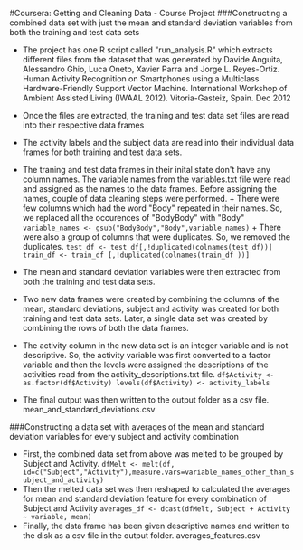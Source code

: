 #Coursera: Getting and Cleaning Data - Course Project
###Constructing a combined data set with just the mean and standard deviation variables from both the training and test data sets

* The project has one R script called "run_analysis.R" which extracts different files from the dataset that was     generated by Davide Anguita, Alessandro Ghio, Luca Oneto, Xavier Parra and Jorge L. Reyes-Ortiz. Human Activity   Recognition on Smartphones using a Multiclass Hardware-Friendly Support Vector Machine. International Workshop    of Ambient Assisted Living (IWAAL 2012). Vitoria-Gasteiz, Spain. Dec 2012

* Once the files are extracted, the training and test data set files are read into their respective data frames
* The activity labels and the subject data are read into their individual data frames for both training and test    data sets.
* The traning and test data frames in their inital state don't have any column names. The variable names from the   variables.txt file were read and assigned as the names to the data frames. Before assigning the names, couple of   data cleaning steps were performed.
        + There were few columns which had the word "Body" repeated in their names. So, we replaced all the                 occurences of "BodyBody" with "Body"
                 ```
                 variable_names <- gsub("BodyBody","Body",variable_names)
                ```
        + There were also a group of columns that were duplicates. So, we removed the duplicates.
                 ```
                        test_df <- test_df[,!duplicated(colnames(test_df))]
                        train_df <- train_df [,!duplicated(colnames(train_df ))]
                 ```
* The mean and standard deviation variables were then extracted from both the training and test data sets.
* Two new data frames were created by combining the columns of the mean, standard deviations, subject and activity   was created for both training and test data sets. Later, a single data set was created by combining the rows of   both the data frames.
* The activity column in the new data set is an integer variable and is not descriptive. So, the activity variable   was first converted to a factor variable and then the levels were assigned the descriptions of the activities     read from the activity_descriptions.txt file.
        ```
        df$Activity <- as.factor(df$Activity)
        levels(df$Activity) <- activity_labels
        ```
* The final output was then written to the output folder as a csv file. mean_and_standard_deviations.csv 


###Constructing a data set with averages of the mean and standard deviation variables for every subject and activity combination

* First, the combined data set from above was melted to be grouped by Subject and Activity.
        ```
        dfMelt <- melt(df, id=c("Subject","Activity"),measure.vars=variable_names_other_than_subject_and_activity)
        ```
* Then the melted data set was then reshaped to calculated the averages for mean and standard deviation feature     for every combination of Subject and Activity
        ```
        averages_df <- dcast(dfMelt, Subject + Activity ~ variable, mean)
        ```
* Finally, the data frame has been given descriptive names and written to the disk as a csv file in the output      folder. averages_features.csv